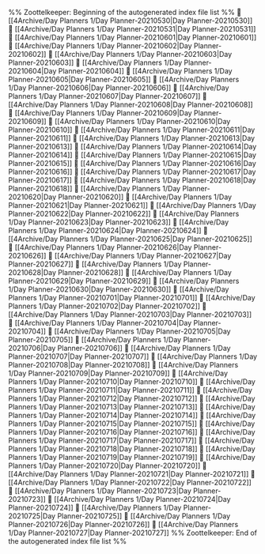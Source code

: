 %% Zoottelkeeper: Beginning of the autogenerated index file list  %%
📄 [[4Archive/Day Planners 1/Day Planner-20210530|Day Planner-20210530]]
📄 [[4Archive/Day Planners 1/Day Planner-20210531|Day Planner-20210531]]
📄 [[4Archive/Day Planners 1/Day Planner-20210601|Day Planner-20210601]]
📄 [[4Archive/Day Planners 1/Day Planner-20210602|Day Planner-20210602]]
📄 [[4Archive/Day Planners 1/Day Planner-20210603|Day Planner-20210603]]
📄 [[4Archive/Day Planners 1/Day Planner-20210604|Day Planner-20210604]]
📄 [[4Archive/Day Planners 1/Day Planner-20210605|Day Planner-20210605]]
📄 [[4Archive/Day Planners 1/Day Planner-20210606|Day Planner-20210606]]
📄 [[4Archive/Day Planners 1/Day Planner-20210607|Day Planner-20210607]]
📄 [[4Archive/Day Planners 1/Day Planner-20210608|Day Planner-20210608]]
📄 [[4Archive/Day Planners 1/Day Planner-20210609|Day Planner-20210609]]
📄 [[4Archive/Day Planners 1/Day Planner-20210610|Day Planner-20210610]]
📄 [[4Archive/Day Planners 1/Day Planner-20210611|Day Planner-20210611]]
📄 [[4Archive/Day Planners 1/Day Planner-20210613|Day Planner-20210613]]
📄 [[4Archive/Day Planners 1/Day Planner-20210614|Day Planner-20210614]]
📄 [[4Archive/Day Planners 1/Day Planner-20210615|Day Planner-20210615]]
📄 [[4Archive/Day Planners 1/Day Planner-20210616|Day Planner-20210616]]
📄 [[4Archive/Day Planners 1/Day Planner-20210617|Day Planner-20210617]]
📄 [[4Archive/Day Planners 1/Day Planner-20210618|Day Planner-20210618]]
📄 [[4Archive/Day Planners 1/Day Planner-20210620|Day Planner-20210620]]
📄 [[4Archive/Day Planners 1/Day Planner-20210621|Day Planner-20210621]]
📄 [[4Archive/Day Planners 1/Day Planner-20210622|Day Planner-20210622]]
📄 [[4Archive/Day Planners 1/Day Planner-20210623|Day Planner-20210623]]
📄 [[4Archive/Day Planners 1/Day Planner-20210624|Day Planner-20210624]]
📄 [[4Archive/Day Planners 1/Day Planner-20210625|Day Planner-20210625]]
📄 [[4Archive/Day Planners 1/Day Planner-20210626|Day Planner-20210626]]
📄 [[4Archive/Day Planners 1/Day Planner-20210627|Day Planner-20210627]]
📄 [[4Archive/Day Planners 1/Day Planner-20210628|Day Planner-20210628]]
📄 [[4Archive/Day Planners 1/Day Planner-20210629|Day Planner-20210629]]
📄 [[4Archive/Day Planners 1/Day Planner-20210630|Day Planner-20210630]]
📄 [[4Archive/Day Planners 1/Day Planner-20210701|Day Planner-20210701]]
📄 [[4Archive/Day Planners 1/Day Planner-20210702|Day Planner-20210702]]
📄 [[4Archive/Day Planners 1/Day Planner-20210703|Day Planner-20210703]]
📄 [[4Archive/Day Planners 1/Day Planner-20210704|Day Planner-20210704]]
📄 [[4Archive/Day Planners 1/Day Planner-20210705|Day Planner-20210705]]
📄 [[4Archive/Day Planners 1/Day Planner-20210706|Day Planner-20210706]]
📄 [[4Archive/Day Planners 1/Day Planner-20210707|Day Planner-20210707]]
📄 [[4Archive/Day Planners 1/Day Planner-20210708|Day Planner-20210708]]
📄 [[4Archive/Day Planners 1/Day Planner-20210709|Day Planner-20210709]]
📄 [[4Archive/Day Planners 1/Day Planner-20210710|Day Planner-20210710]]
📄 [[4Archive/Day Planners 1/Day Planner-20210711|Day Planner-20210711]]
📄 [[4Archive/Day Planners 1/Day Planner-20210712|Day Planner-20210712]]
📄 [[4Archive/Day Planners 1/Day Planner-20210713|Day Planner-20210713]]
📄 [[4Archive/Day Planners 1/Day Planner-20210714|Day Planner-20210714]]
📄 [[4Archive/Day Planners 1/Day Planner-20210715|Day Planner-20210715]]
📄 [[4Archive/Day Planners 1/Day Planner-20210716|Day Planner-20210716]]
📄 [[4Archive/Day Planners 1/Day Planner-20210717|Day Planner-20210717]]
📄 [[4Archive/Day Planners 1/Day Planner-20210718|Day Planner-20210718]]
📄 [[4Archive/Day Planners 1/Day Planner-20210719|Day Planner-20210719]]
📄 [[4Archive/Day Planners 1/Day Planner-20210720|Day Planner-20210720]]
📄 [[4Archive/Day Planners 1/Day Planner-20210721|Day Planner-20210721]]
📄 [[4Archive/Day Planners 1/Day Planner-20210722|Day Planner-20210722]]
📄 [[4Archive/Day Planners 1/Day Planner-20210723|Day Planner-20210723]]
📄 [[4Archive/Day Planners 1/Day Planner-20210724|Day Planner-20210724]]
📄 [[4Archive/Day Planners 1/Day Planner-20210725|Day Planner-20210725]]
📄 [[4Archive/Day Planners 1/Day Planner-20210726|Day Planner-20210726]]
📄 [[4Archive/Day Planners 1/Day Planner-20210727|Day Planner-20210727]]
%% Zoottelkeeper: End of the autogenerated index file list  %%
